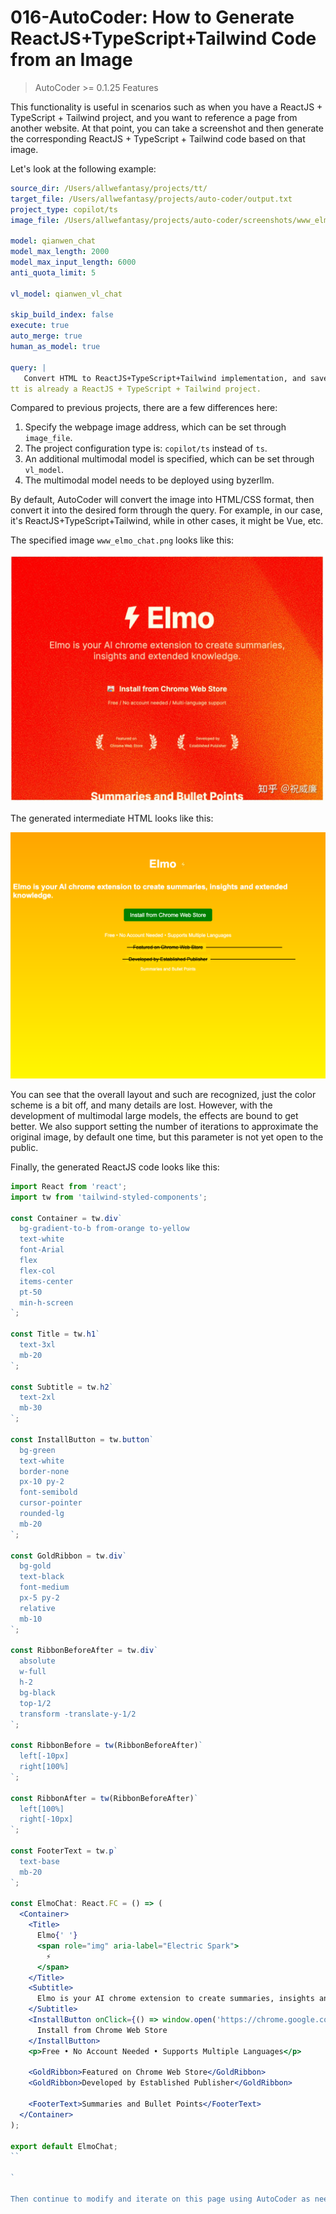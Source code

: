 # 016-AutoCoder: How to Generate ReactJS+TypeScript+Tailwind Code from an Image

> AutoCoder >= 0.1.25 Features

This functionality is useful in scenarios such as when you have a ReactJS + TypeScript + Tailwind project, and you want to reference a page from another website. At that point, you can take a screenshot and then generate the corresponding ReactJS + TypeScript + Tailwind code based on that image.

Let's look at the following example:

```yml
source_dir: /Users/allwefantasy/projects/tt/
target_file: /Users/allwefantasy/projects/auto-coder/output.txt 
project_type: copilot/ts
image_file: /Users/allwefantasy/projects/auto-coder/screenshots/www_elmo_chat.png

model: qianwen_chat
model_max_length: 2000
model_max_input_length: 6000
anti_quota_limit: 5

vl_model: qianwen_vl_chat

skip_build_index: false
execute: true
auto_merge: true
human_as_model: true

query: |   
   Convert HTML to ReactJS+TypeScript+Tailwind implementation, and save it in the appropriate directory under /Users/allwefantasy/projects/tt/.
tt is already a ReactJS + TypeScript + Tailwind project.
```

Compared to previous projects, there are a few differences here:

1. Specify the webpage image address, which can be set through `image_file`.
2. The project configuration type is: `copilot/ts` instead of `ts`.
3. An additional multimodal model is specified, which can be set through `vl_model`.
4. The multimodal model needs to be deployed using byzerllm.

By default, AutoCoder will convert the image into HTML/CSS format, then convert it into the desired form through the query. For example, in our case, it's ReactJS+TypeScript+Tailwind, while in other cases, it might be Vue, etc.

The specified image `www_elmo_chat.png` looks like this:

![](../images/image16-01.png)

The generated intermediate HTML looks like this:

![](../images/image16-02.png)

You can see that the overall layout and such are recognized, just the color scheme is a bit off, and many details are lost. However, with the development of multimodal large models, the effects are bound to get better. We also support setting the number of iterations to approximate the original image, by default one time, but this parameter is not yet open to the public.

Finally, the generated ReactJS code looks like this:

```jsx
import React from 'react';
import tw from 'tailwind-styled-components';

const Container = tw.div`
  bg-gradient-to-b from-orange to-yellow
  text-white
  font-Arial
  flex
  flex-col
  items-center
  pt-50
  min-h-screen
`;

const Title = tw.h1`
  text-3xl
  mb-20
`;

const Subtitle = tw.h2`
  text-2xl
  mb-30
`;

const InstallButton = tw.button`
  bg-green
  text-white
  border-none
  px-10 py-2
  font-semibold
  cursor-pointer
  rounded-lg
  mb-20
`;

const GoldRibbon = tw.div`
  bg-gold
  text-black
  font-medium
  px-5 py-2
  relative
  mb-10
`;

const RibbonBeforeAfter = tw.div`
  absolute
  w-full
  h-2
  bg-black
  top-1/2
  transform -translate-y-1/2
`;

const RibbonBefore = tw(RibbonBeforeAfter)`
  left[-10px]
  right[100%]
`;

const RibbonAfter = tw(RibbonBeforeAfter)`
  left[100%]
  right[-10px]
`;

const FooterText = tw.p`
  text-base
  mb-20
`;

const ElmoChat: React.FC = () => (
  <Container>
    <Title>
      Elmo{' '}
      <span role="img" aria-label="Electric Spark">
        ⚡
      </span>
    </Title>
    <Subtitle>
      Elmo is your AI chrome extension to create summaries, insights and extended knowledge.
    </Subtitle>
    <InstallButton onClick={() => window.open('https://chrome.google.com/webstore/detail/elmo/your-extension-id')}>
      Install from Chrome Web Store
    </InstallButton>
    <p>Free • No Account Needed • Supports Multiple Languages</p>

    <GoldRibbon>Featured on Chrome Web Store</GoldRibbon>
    <GoldRibbon>Developed by Established Publisher</GoldRibbon>

    <FooterText>Summaries and Bullet Points</FooterText>
  </Container>
);

export default ElmoChat;
``

`

Then continue to modify and iterate on this page using AutoCoder as needed.